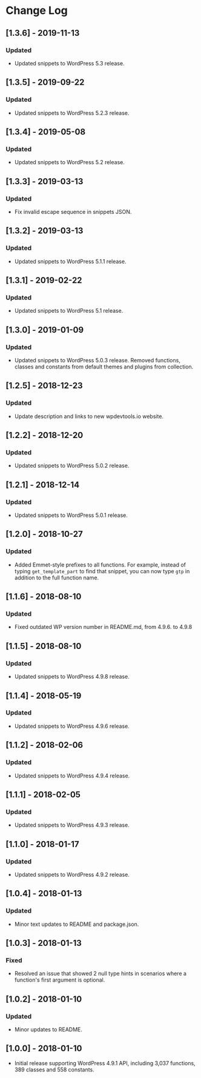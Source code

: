 # Change Log

## [1.3.6] - 2019-11-13
### Updated
- Updated snippets to WordPress 5.3 release.

## [1.3.5] - 2019-09-22
### Updated
- Updated snippets to WordPress 5.2.3 release.

## [1.3.4] - 2019-05-08
### Updated
- Updated snippets to WordPress 5.2 release.

## [1.3.3] - 2019-03-13
### Updated
- Fix invalid escape sequence in snippets JSON.

## [1.3.2] - 2019-03-13
### Updated
- Updated snippets to WordPress 5.1.1 release.

## [1.3.1] - 2019-02-22
### Updated
- Updated snippets to WordPress 5.1 release.

## [1.3.0] - 2019-01-09
### Updated
- Updated snippets to WordPress 5.0.3 release. Removed functions, classes and constants from default themes and plugins from collection.

## [1.2.5] - 2018-12-23
### Updated
- Update description and links to new wpdevtools.io website.

## [1.2.2] - 2018-12-20
### Updated
- Updated snippets to WordPress 5.0.2 release.

## [1.2.1] - 2018-12-14
### Updated
- Updated snippets to WordPress 5.0.1 release.

## [1.2.0] - 2018-10-27
### Updated
- Added Emmet-style prefixes to all functions. For example, instead of typing `get_template_part` to find that snippet, you can now type `gtp` in addition to the full function name.

## [1.1.6] - 2018-08-10
### Updated
- Fixed outdated WP version number in README.md, from 4.9.6. to 4.9.8

## [1.1.5] - 2018-08-10
### Updated
- Updated snippets to WordPress 4.9.8 release.

## [1.1.4] - 2018-05-19
### Updated
- Updated snippets to WordPress 4.9.6 release.

## [1.1.2] - 2018-02-06
### Updated
- Updated snippets to WordPress 4.9.4 release.

## [1.1.1] - 2018-02-05
### Updated
- Updated snippets to WordPress 4.9.3 release.

## [1.1.0] - 2018-01-17
### Updated
- Updated snippets to WordPress 4.9.2 release.

## [1.0.4] - 2018-01-13
### Updated
- Minor text updates to README and package.json.

## [1.0.3] - 2018-01-13
### Fixed
- Resolved an issue that showed 2 null type hints in scenarios where a function's first argument is optional.

## [1.0.2] - 2018-01-10
### Updated
- Minor updates to README.

## [1.0.0] - 2018-01-10
- Initial release supporting WordPress 4.9.1 API, including 3,037 functions, 389 classes and 558 constants.